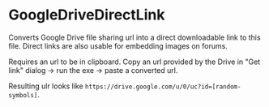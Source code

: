 # GoogleDriveDirectLink
Converts Google Drive file sharing url into a direct downloadable link to this file. Direct links are also usable for embedding images on forums.

Requires an url to be in clipboard. Copy an url provided by the Drive in "Get link" dialog → run the exe → paste a converted url.

Resulting ulr looks like `https://drive.google.com/u/0/uc?id=[random-symbols]`.